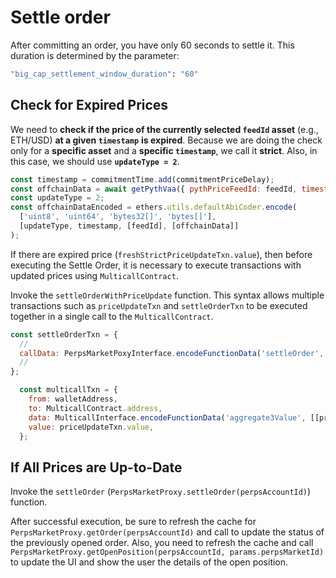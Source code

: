 # Settle order

After committing an order, you have only 60 seconds to settle it. This duration is determined by the parameter:

```sh
"big_cap_settlement_window_duration": "60"
```

## Check for Expired Prices

We need to **check if the price of the currently selected `feedId` asset** (e.g., ETH/USD) **at a given `timestamp`** **is expired**. Because we are doing the check only for a **specific asset** and a **specific `timestamp`**, we call it **strict**. Also, in this case, we should use **`updateType = 2`**.

```javascript
const timestamp = commitmentTime.add(commitmentPriceDelay);
const offchainData = await getPythVaa({ pythPriceFeedId: feedId, timestamp: timestamp.toNumber() });
const updateType = 2;
const offchainDataEncoded = ethers.utils.defaultAbiCoder.encode(
  ['uint8', 'uint64', 'bytes32[]', 'bytes[]'],
  [updateType, timestamp, [feedId], [offchainData]]
);
```

If there are expired price (`freshStrictPriceUpdateTxn.value`), then before executing the Settle Order, it is necessary to execute transactions with updated prices using `MulticallContract`.

Invoke the `settleOrderWithPriceUpdate` function. This syntax allows multiple transactions such as `priceUpdateTxn` and `settleOrderTxn` to be executed together in a single call to the `MulticallContract`.

```javascript
const settleOrderTxn = {
  //
  callData: PerpsMarketPoxyInterface.encodeFunctionData('settleOrder', [perpsAccountId]),
  //
};

  const multicallTxn = {
    from: walletAddress,
    to: MulticallContract.address,
    data: MulticallInterface.encodeFunctionData('aggregate3Value', [[priceUpdateTxn, settleOrderTxn]]),
    value: priceUpdateTxn.value,
  };
```

## If All Prices are Up-to-Date

Invoke the `settleOrder` (`PerpsMarketProxy.settleOrder(perpsAccountId)`) function.

After successful execution, be sure to refresh the cache for `PerpsMarketProxy.getOrder(perpsAccountId)` and call to update the status of the previously opened order. Also, you need to refresh the cache and call `PerpsMarketProxy.getOpenPosition(perpsAccountId, params.perpsMarketId)` to update the UI and show the user the details of the open position.